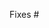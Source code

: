 <!--
Thank you for submitting a pull request!

Here's a checklist you might find useful.
[ ] There is an associated issue that is labelled
  'Bug' or 'help wanted' or is in the Community milestone
[ ] Code is up-to-date with the `master` branch
[ ] You've successfully run `npm test` locally
[ ] There are new or updated unit tests validating the change

Refer to CONTRIBUTING.MD for more details.
  https://github.com/tslovers/sci.ts/blob/master/CONTRIBUTING.md
-->

Fixes #